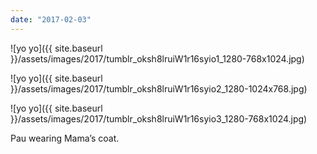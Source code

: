 ```yaml
---
date: "2017-02-03"
---
```


![yo yo]({{ site.baseurl }}/assets/images/2017/tumblr_oksh8lruiW1r16syio1_1280-768x1024.jpg)

![yo yo]({{ site.baseurl }}/assets/images/2017/tumblr_oksh8lruiW1r16syio2_1280-1024x768.jpg)

![yo yo]({{ site.baseurl }}/assets/images/2017/tumblr_oksh8lruiW1r16syio3_1280-768x1024.jpg)

Pau wearing Mama’s coat.
